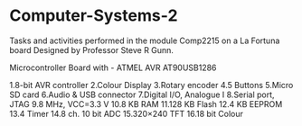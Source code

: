 # Computer-Systems-2

Tasks and activities performed in the module Comp2215 on a La Fortuna board 
Designed by Professor Steve R Gunn.

Microcontroller Board with - ATMEL AVR AT90USB1286

  1.8-bit AVR controller
  2.Colour Display
  3.Rotary encoder
  4.5 Buttons
  5.Micro SD card
  6.Audio & USB connector
  7.Digital I/O, Analogue I
  8.Serial port, JTAG
  9.8 MHz, VCC=3.3 V
  10.8 KB RAM
  11.128 KB Flash
  12.4 KB EEPROM
  13.4 Timer
  14.8 ch. 10 bit ADC
  15.320×240 TFT
  16.18 bit Colour
